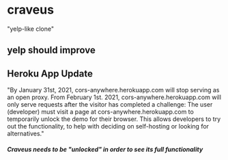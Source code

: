 # craveus
"yelp-like clone"

## yelp should improve


## Heroku App Update
"By January 31st, 2021, cors-anywhere.herokuapp.com will stop serving as an open proxy.
From February 1st. 2021, cors-anywhere.herokuapp.com will only serve requests after the visitor has completed a challenge: The user (developer) must visit a page at cors-anywhere.herokuapp.com to temporarily unlock the demo for their browser. This allows developers to try out the functionality, to help with deciding on self-hosting or looking for alternatives."

##### Craveus needs to be "unlocked" in order to see its full functionality